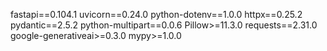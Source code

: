 fastapi==0.104.1
uvicorn==0.24.0
python-dotenv==1.0.0
httpx==0.25.2
pydantic==2.5.2
python-multipart==0.0.6
Pillow>=11.3.0
requests==2.31.0
google-generativeai>=0.3.0
mypy>=1.0.0 